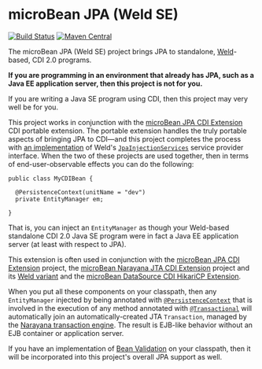# microBean JPA (Weld SE)

[![Build Status](https://travis-ci.org/microbean/microbean-jpa-weld-se.svg?branch=master)](https://travis-ci.org/microbean/microbean-jpa-weld-se)
[![Maven Central](https://maven-badges.herokuapp.com/maven-central/org.microbean/microbean-jpa-weld-se/badge.svg)](https://maven-badges.herokuapp.com/maven-central/org.microbean/microbean-jpa-weld-se)

The microBean JPA (Weld SE) project brings JPA to standalone,
[Weld](http://weld.cdi-spec.org/)-based, CDI 2.0 programs.

**If you are programming in an environment that already has JPA, such
as a Java EE application server, then this project is not for you.**

If you are writing a Java SE program using CDI, then this project may
very well be for you.

This project works in conjunction with the [microBean JPA CDI
Extension](https://github.com/microbean/microbean-jpa-cdi/) CDI
portable extension.  The portable extension handles the truly portable
aspects of bringing JPA to CDI&mdash;and this project completes the
process with [an
implementation](https://microbean.github.io/microbean-jpa-weld-se/apidocs/org/microbean/jpa/weld/JpaInjectionServices.html)
of Weld's
[`JpaInjectionServices`](https://docs.jboss.org/weld/javadoc/2.4/weld-spi/org/jboss/weld/injection/spi/JpaInjectionServices.html)
service provider interface.  When the two of these projects are used
together, then in terms of end-user-observable effects you can do the
following:

```
public class MyCDIBean {

  @PersistenceContext(unitName = "dev")
  private EntityManager em;

}
```

That is, you can inject an `EntityManager` as though your Weld-based
standalone CDI 2.0 Java SE program were in fact a Java EE application
server (at least with respect to JPA).

This extension is often used in conjunction with the [microBean JPA
CDI Extension](https://github.com/microbean/microbean-jpa-cdi/)
project, the [microBean Narayana JTA CDI
Extension](https://github.com/microbean/microbean-narayana-jta-cdi)
project and its [Weld
variant](https://github.com/microbean/microbean-narayana-jta-weld-se)
and the [microBean DataSource CDI HikariCP
Extension](https://microbean.github.io/microbean-datasource-cdi-hikaricp/).

When you put all these components on your classpath, then any
`EntityManager` injected by being annotated with
[`@PersistenceContext`](https://javaee.github.io/javaee-spec/javadocs/javax/persistence/PersistenceContext.html)
that is involved in the execution of any method annotated with
[`@Transactional`](https://javaee.github.io/javaee-spec/javadocs/javax/transaction/Transactional.html)
will automatically join an automatically-created JTA `Transaction`,
managed by the [Narayana transaction engine](http://narayana.io/).
The result is EJB-like behavior without an EJB container or
application server.

If you have an implementation of [Bean
Validation](https://beanvalidation.org/) on your classpath, then it
will be incorporated into this project's overall JPA support as well.

